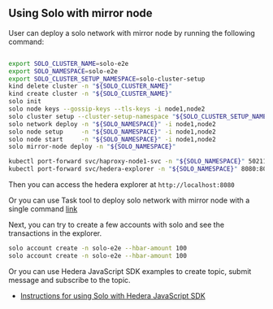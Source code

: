 ## Using Solo with mirror node

User can deploy a solo network with mirror node by running the following command:

```bash

export SOLO_CLUSTER_NAME=solo-e2e
export SOLO_NAMESPACE=solo-e2e
export SOLO_CLUSTER_SETUP_NAMESPACE=solo-cluster-setup
kind delete cluster -n "${SOLO_CLUSTER_NAME}"
kind create cluster -n "${SOLO_CLUSTER_NAME}"
solo init
solo node keys --gossip-keys --tls-keys -i node1,node2
solo cluster setup --cluster-setup-namespace "${SOLO_CLUSTER_SETUP_NAMESPACE}"
solo network deploy -n "${SOLO_NAMESPACE}" -i node1,node2
solo node setup     -n "${SOLO_NAMESPACE}" -i node1,node2
solo node start     -n "${SOLO_NAMESPACE}" -i node1,node2
solo mirror-node deploy -n "${SOLO_NAMESPACE}"

kubectl port-forward svc/haproxy-node1-svc -n "${SOLO_NAMESPACE}" 50211:50211 > /dev/null 2>&1 &
kubectl port-forward svc/hedera-explorer -n "${SOLO_NAMESPACE}" 8080:80 > /dev/null 2>&1 &

```

Then you can access the hedera explorer at `http://localhost:8080`

Or you can use Task tool to deploy solo network with mirror node with a single command [link](TaskTool.md)

Next, you can try to create a few accounts with solo and see the transactions in the explorer.

```bash
solo account create -n solo-e2e --hbar-amount 100
solo account create -n solo-e2e --hbar-amount 100
```

Or you can use Hedera JavaScript SDK examples to create topic, submit message and subscribe to the topic.

<!---
Add SDK.md link here
-->

* [Instructions for using Solo with Hedera JavaScript SDK](SDK.md)
